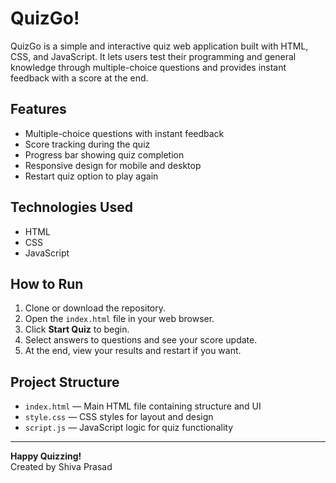 # QuizGo!

QuizGo is a simple and interactive quiz web application built with HTML, CSS, and JavaScript. It lets users test their programming and general knowledge through multiple-choice questions and provides instant feedback with a score at the end.

## Features

- Multiple-choice questions with instant feedback
- Score tracking during the quiz
- Progress bar showing quiz completion
- Responsive design for mobile and desktop
- Restart quiz option to play again

## Technologies Used

- HTML
- CSS
- JavaScript

## How to Run

1. Clone or download the repository.
2. Open the `index.html` file in your web browser.
3. Click **Start Quiz** to begin.
4. Select answers to questions and see your score update.
5. At the end, view your results and restart if you want.

## Project Structure

- `index.html` — Main HTML file containing structure and UI
- `style.css` — CSS styles for layout and design
- `script.js` — JavaScript logic for quiz functionality

---

**Happy Quizzing!**  
Created by Shiva Prasad
